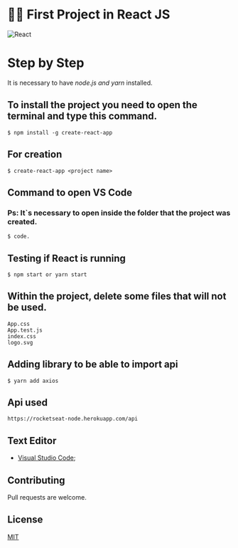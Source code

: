 #         👨‍💻 First Project in React JS
 
![React](https://i.ibb.co/QDYtf6P/1-d-La-DL-l-SN0iprzm-Opm-M7z-Q.png)


# Step by Step

It is necessary to have *node.js and yarn* installed.

## To install the project you need to open the terminal and type this command.

```
$ npm install -g create-react-app

```
## For creation

```
$ create-react-app <project name>

```
## Command to open VS Code
### Ps: It`s necessary to open inside the folder that the project was created.

```
$ code.

```
## Testing if React is running

```
$ npm start or yarn start

```

## Within the project, delete some files that will not be used.

```Files
App.css
App.test.js
index.css
logo.svg

```

## Adding library to be able to import api

``` Terminal
$ yarn add axios

```
## Api used

```Link
https://rocketseat-node.herokuapp.com/api

```
## Text Editor

- [Visual Studio Code](https://code.visualstudio.com/);   

## Contributing
Pull requests are welcome.

## License
[MIT](https://choosealicense.com/licenses/mit/)

